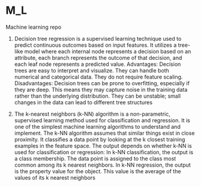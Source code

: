 # M_L
Machine learning repo

1)  Decision tree regression is a supervised learning technique used to predict continuous outcomes based on input features. It utilizes a tree-like model where each internal node represents a decision based on an attribute, each branch represents the outcome of that decision, and each leaf node represents a predicted value.
Advantages:
    Decision trees are easy to interpret and visualize.
    They can handle both numerical and categorical data.
    They do not require feature scaling.
Disadvantages:
    Decision trees can be prone to overfitting, especially if they are deep. This means they may capture noise in the training data rather than the underlying distribution.
    They can be unstable; small changes in the data can lead to different tree structures



2)  The k-nearest neighbors (k-NN) algorithm is a non-parametric, supervised learning method used for classification and regression. It is one of the simplest machine learning algorithms to understand and implement.
The k-NN algorithm assumes that similar things exist in close proximity. It classifies a data point by looking at the k closest training examples in the feature space. The output depends on whether k-NN is used for classification or regression:
    In k-NN classification, the output is a class membership. The data point is assigned to the class most common among its k nearest neighbors.
    In k-NN regression, the output is the property value for the object. This value is the average of the values of its k nearest neighbors